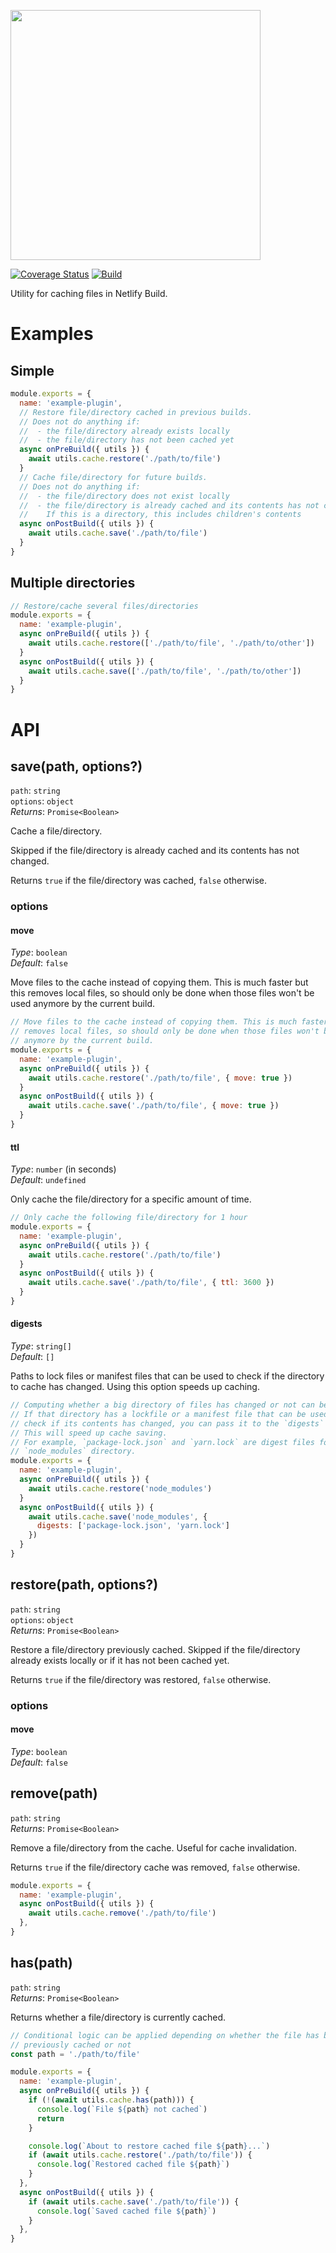 <img src="../../static/logo.png" width="400"/><br>

[![Coverage Status](https://codecov.io/gh/netlify/build/branch/master/graph/badge.svg)](https://codecov.io/gh/netlify/build)
[![Build](https://github.com/netlify/build/workflows/Build/badge.svg)](https://github.com/netlify/build/actions)

Utility for caching files in Netlify Build.

# Examples

## Simple

```js
module.exports = {
  name: 'example-plugin',
  // Restore file/directory cached in previous builds.
  // Does not do anything if:
  //  - the file/directory already exists locally
  //  - the file/directory has not been cached yet
  async onPreBuild({ utils }) {
    await utils.cache.restore('./path/to/file')
  }
  // Cache file/directory for future builds.
  // Does not do anything if:
  //  - the file/directory does not exist locally
  //  - the file/directory is already cached and its contents has not changed
  //    If this is a directory, this includes children's contents
  async onPostBuild({ utils }) {
    await utils.cache.save('./path/to/file')
  }
}
```

## Multiple directories

```js
// Restore/cache several files/directories
module.exports = {
  name: 'example-plugin',
  async onPreBuild({ utils }) {
    await utils.cache.restore(['./path/to/file', './path/to/other'])
  }
  async onPostBuild({ utils }) {
    await utils.cache.save(['./path/to/file', './path/to/other'])
  }
}
```

# API

## save(path, options?)

`path`: `string`\
`options`: `object`\
_Returns_: `Promise<Boolean>`

Cache a file/directory.

Skipped if the file/directory is already cached and its contents has not changed.

Returns `true` if the file/directory was cached, `false` otherwise.

### options

#### move

_Type_: `boolean`\
_Default_: `false`

Move files to the cache instead of copying them. This is much faster but this removes local files, so should only be
done when those files won't be used anymore by the current build.

```js
// Move files to the cache instead of copying them. This is much faster but this
// removes local files, so should only be done when those files won't be used
// anymore by the current build.
module.exports = {
  name: 'example-plugin',
  async onPreBuild({ utils }) {
    await utils.cache.restore('./path/to/file', { move: true })
  }
  async onPostBuild({ utils }) {
    await utils.cache.save('./path/to/file', { move: true })
  }
}
```

#### ttl

_Type_: `number` (in seconds)\
_Default_: `undefined`

Only cache the file/directory for a specific amount of time.

```js
// Only cache the following file/directory for 1 hour
module.exports = {
  name: 'example-plugin',
  async onPreBuild({ utils }) {
    await utils.cache.restore('./path/to/file')
  }
  async onPostBuild({ utils }) {
    await utils.cache.save('./path/to/file', { ttl: 3600 })
  }
}
```

#### digests

_Type_: `string[]`\
_Default_: `[]`

Paths to lock files or manifest files that can be used to check if the directory to cache has changed. Using this option
speeds up caching.

```js
// Computing whether a big directory of files has changed or not can be slow.
// If that directory has a lockfile or a manifest file that can be used to
// check if its contents has changed, you can pass it to the `digests` option.
// This will speed up cache saving.
// For example, `package-lock.json` and `yarn.lock` are digest files for the
// `node_modules` directory.
module.exports = {
  name: 'example-plugin',
  async onPreBuild({ utils }) {
    await utils.cache.restore('node_modules')
  }
  async onPostBuild({ utils }) {
    await utils.cache.save('node_modules', {
      digests: ['package-lock.json', 'yarn.lock']
    })
  }
}
```

## restore(path, options?)

`path`: `string`\
`options`: `object`\
_Returns_: `Promise<Boolean>`

Restore a file/directory previously cached. Skipped if the file/directory already exists locally or if it has not been
cached yet.

Returns `true` if the file/directory was restored, `false` otherwise.

### options

#### move

_Type_: `boolean`\
_Default_: `false`

## remove(path)

`path`: `string`\
_Returns_: `Promise<Boolean>`

Remove a file/directory from the cache. Useful for cache invalidation.

Returns `true` if the file/directory cache was removed, `false` otherwise.

```js
module.exports = {
  name: 'example-plugin',
  async onPostBuild({ utils }) {
    await utils.cache.remove('./path/to/file')
  },
}
```

## has(path)

`path`: `string`\
_Returns_: `Promise<Boolean>`

Returns whether a file/directory is currently cached.

```js
// Conditional logic can be applied depending on whether the file has been
// previously cached or not
const path = './path/to/file'

module.exports = {
  name: 'example-plugin',
  async onPreBuild({ utils }) {
    if (!(await utils.cache.has(path))) {
      console.log(`File ${path} not cached`)
      return
    }

    console.log(`About to restore cached file ${path}...`)
    if (await utils.cache.restore('./path/to/file')) {
      console.log(`Restored cached file ${path}`)
    }
  },
  async onPostBuild({ utils }) {
    if (await utils.cache.save('./path/to/file')) {
      console.log(`Saved cached file ${path}`)
    }
  },
}
```
